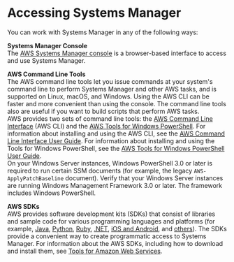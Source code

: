 # Accessing Systems Manager<a name="access-methods"></a>

You can work with Systems Manager in any of the following ways:

**Systems Manager Console**  
The [AWS Systems Manager console](https://console.aws.amazon.com/systems-manager/) is a browser\-based interface to access and use Systems Manager\.

**AWS Command Line Tools**  
The AWS command line tools let you issue commands at your system's command line to perform Systems Manager and other AWS tasks, and is supported on Linux, macOS, and Windows\. Using the AWS CLI can be faster and more convenient than using the console\. The command line tools also are useful if you want to build scripts that perform AWS tasks\.   
AWS provides two sets of command line tools: the [AWS Command Line Interface](https://aws.amazon.com/cli/) \(AWS CLI\) and the [AWS Tools for Windows PowerShell](https://aws.amazon.com/powershell/)\. For information about installing and using the AWS CLI, see the [AWS Command Line Interface User Guide](https://docs.aws.amazon.com/cli/latest/userguide/)\. For information about installing and using the Tools for Windows PowerShell, see the [AWS Tools for Windows PowerShell User Guide](https://docs.aws.amazon.com/powershell/latest/userguide/)\.  
On your Windows Server instances, Windows PowerShell 3\.0 or later is required to run certain SSM documents \(for example, the legacy `AWS-ApplyPatchBaseline` document\)\. Verify that your Windows Server instances are running Windows Management Framework 3\.0 or later\. The framework includes Windows PowerShell\.

**AWS SDKs**  
AWS provides software development kits \(SDKs\) that consist of libraries and sample code for various programming languages and platforms \(for example, [Java](https://aws.amazon.com/sdk-for-java/), [Python](https://aws.amazon.com/sdk-for-python/), [Ruby](https://aws.amazon.com/sdk-for-ruby/), [\.NET](https://aws.amazon.com/sdk-for-net/), [iOS and Android](https://aws.amazon.com/mobile/resources/), and [others](https://aws.amazon.com/tools/#sdk)\)\. The SDKs provide a convenient way to create programmatic access to Systems Manager\. For information about the AWS SDKs, including how to download and install them, see [Tools for Amazon Web Services](https://aws.amazon.com/tools/#sdk)\.